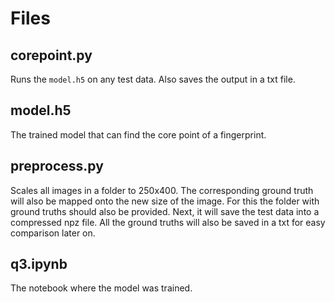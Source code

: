 # Files

## corepoint.py
Runs the `model.h5` on any test data. Also saves the output in a txt file.

## model.h5
The trained model that can find the core point of a fingerprint.

## preprocess.py
Scales all images in a folder to 250x400. The corresponding ground truth will also be mapped onto the new size of the image. For this the folder with ground truths should also be provided. Next, it will save the test data into a compressed npz file. All the ground truths will also be saved in a txt for easy comparison later on. 

## q3.ipynb
The notebook where the model was trained.